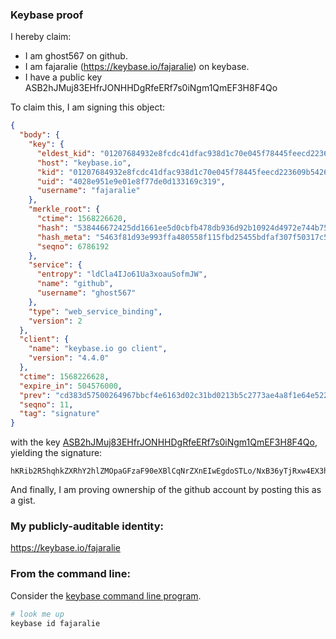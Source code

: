 ### Keybase proof

I hereby claim:

  * I am ghost567 on github.
  * I am fajaralie (https://keybase.io/fajaralie) on keybase.
  * I have a public key ASB2hJMuj83EHfrJONHHDgRfeERf7s0iNgm1QmEF3H8F4Qo

To claim this, I am signing this object:

```json
{
  "body": {
    "key": {
      "eldest_kid": "01207684932e8fcdc41dfac938d1c70e045f78445feecd223609b5426105dc7f05e10a",
      "host": "keybase.io",
      "kid": "01207684932e8fcdc41dfac938d1c70e045f78445feecd223609b5426105dc7f05e10a",
      "uid": "4028e951e9e01e8f77de0d133169c319",
      "username": "fajaralie"
    },
    "merkle_root": {
      "ctime": 1568226620,
      "hash": "538446672425dd1661ee5d0cbfb478db936d92b10924d4972e744b75f3e4fd48fb745e8883ba9dfd417b1f7c119895e411672d7371f1d3a5b448f72d348a1575",
      "hash_meta": "5463f81d93e993ffa480558f115fbd25455bdfaf307f50317c542f515f6ccf2a",
      "seqno": 6786192
    },
    "service": {
      "entropy": "ldCla4IJo61Ua3xoauSofmJW",
      "name": "github",
      "username": "ghost567"
    },
    "type": "web_service_binding",
    "version": 2
  },
  "client": {
    "name": "keybase.io go client",
    "version": "4.4.0"
  },
  "ctime": 1568226628,
  "expire_in": 504576000,
  "prev": "cd383d57500264967bbcf4e6163d02c31bd0213b5c2773ae4a8f1e64e5223863",
  "seqno": 11,
  "tag": "signature"
}
```

with the key [ASB2hJMuj83EHfrJONHHDgRfeERf7s0iNgm1QmEF3H8F4Qo](https://keybase.io/fajaralie), yielding the signature:

```
hKRib2R5hqhkZXRhY2hlZMOpaGFzaF90eXBlCqNrZXnEIwEgdoSTLo/NxB36yTjRxw4EX3hEX+7NIjYJtUJhBdx/BeEKp3BheWxvYWTESpcCC8QgzTg9V1ACZJZ7vPTmFj0CwxvQITtcJ3OuSo8eZOUiOGPEIMzVkhorEAnR+TxKLY8vGzw0LDxTtF+BumC2DuI9tt6rAgHCo3NpZ8RA8qQlaOmjuelP1I//2ft3ZFSy8pjC+ucBVPcx8pxOwgakE/h0K1tn3UziafYhWmNgV7ZQAJUDd1xYdUvip8QeAahzaWdfdHlwZSCkaGFzaIKkdHlwZQildmFsdWXEIBdsidTc9DyxFQeKXrnU+9dHTwrM8XLv++Qapet7zzwNo3RhZ80CAqd2ZXJzaW9uAQ==

```

And finally, I am proving ownership of the github account by posting this as a gist.

### My publicly-auditable identity:

https://keybase.io/fajaralie

### From the command line:

Consider the [keybase command line program](https://keybase.io/download).

```bash
# look me up
keybase id fajaralie
```
